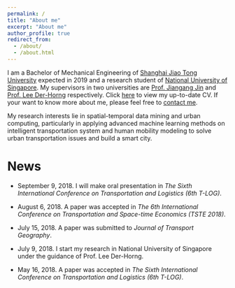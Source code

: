 ```yaml
---
permalink: /
title: "About me"
excerpt: "About me"
author_profile: true
redirect_from: 
  - /about/
  - /about.html
---
```


I am a Bachelor of Mechanical Engineering of [Shanghai Jiao Tong University](http://en.sjtu.edu.cn/) expected in 2019 and a research student of [National University of Singapore](http://www.nus.edu.sg/). My supervisors in two universities are [Prof. Jiangang Jin](http://naoce.sjtu.edu.cn/en/teachershow.aspx?info_lb=24&info_id=8&flag=2) and  [Prof. Lee Der-Horng](http://www.eng.nus.edu.sg/cee/people/ceeleedh/) respectively. Click [here](http://zhuangdingyi.github.io/files/zhuang_dingyi_cv.pdf) to view my up-to-date CV. If your want to know more about me, please feel free to [contact me](mailto:zdysdsd@sjtu.edu.cn).

My research interests lie in spatial-temporal data mining and urban computing, particularly in applying advanced machine learning methods on intelligent transportation system and human mobility modeling to solve urban transportation issues and build a smart city.

# News

* September 9, 2018. I will make oral presentation in *The Sixth International Conference on Transportation and Logistics (6th T-LOG)*.

* August 6, 2018. A paper was accepted in *The 6th International Conference on Transportation and Space-time Economics (TSTE 2018)*.

* July 15, 2018. A paper was submitted to *Journal of Transport Geography*.

* July 9, 2018. I start my research in National University of Singapore under the guidance of Prof. Lee Der-Horng.

* May 16, 2018. A paper was accepted in *The Sixth International Conference on Transportation and Logistics (6th T-LOG)*.